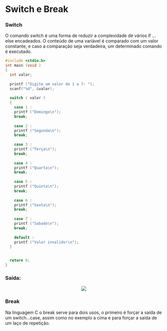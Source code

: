 # Switch e Break

### Switch

O comando switch é uma forma de reduzir a complexidade de vários if … else encadeados. O conteúdo de uma variável é comparado com um valor constante, e caso a comparação seja verdadeira, um determinado comando é executado.

```c
#include <stdio.h>
int main (void )
{
  int valor;
  
  printf ("Digite um valor de 1 a 7: ");
  scanf("%d", &valor);
  
  switch ( valor )
  {
    case 1 :
    printf ("Domingo\n");
    break;
    
    case 2 :
    printf ("Segunda\n");
    break;
    
    case 3 :
    printf ("Terça\n");
    break;
    
    case 4 :
    printf ("Quarta\n");
    break;
    
    case 5 :
    printf ("Quinta\n");
    break;
    
    case 6 :
    printf ("Sexta\n");
    break;
    
    case 7 :
    printf ("Sabado\n");
    break;
    
    default :
    printf ("Valor invalido!\n");
  }
  

  return 0;
}
```

### Saída:

<p align="center">
<img src="https://i.imgur.com/AweibTR.png">
</p>

### Break

Na linguagem C o break serve para dois usos, o primeiro é forçar a saída de um switch...case, assim como no exemplo a cima e para forçar a saída de um laço de repetição.
